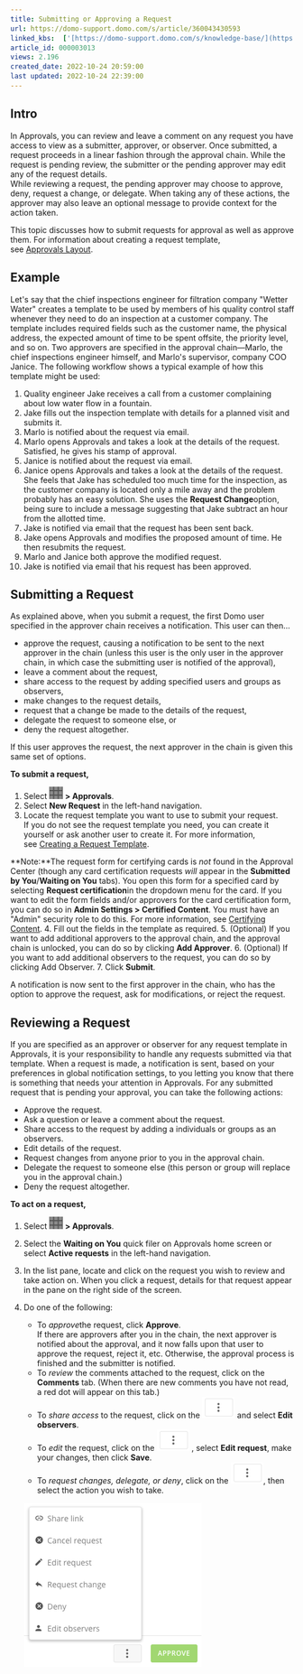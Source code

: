 ```yaml
---
title: Submitting or Approving a Request
url: https://domo-support.domo.com/s/article/360043430593
linked_kbs:  ['[https://domo-support.domo.com/s/knowledge-base/](https://domo-support.domo.com/s/knowledge-base/)', '[https://domo-support.domo.com/s/](https://domo-support.domo.com/s/)', '[https://domo-support.domo.com/s/topic/0TO5w000000ZamlGAC](https://domo-support.domo.com/s/topic/0TO5w000000ZamlGAC)', '[https://domo-support.domo.com/s/topic/0TO5w000000Zan5GAC](https://domo-support.domo.com/s/topic/0TO5w000000Zan5GAC)', '[https://domo-support.domo.com/s/article/360042926014](https://domo-support.domo.com/s/article/360042926014)', '[https://domo-support.domo.com/s/article/360043430593](https://domo-support.domo.com/s/article/360043430593)', '[https://domo-support.domo.com/s/topic/0TO5w000000Zan5GAC/approvals](https://domo-support.domo.com/s/topic/0TO5w000000Zan5GAC/approvals)', '[https://domo-support.domo.com/s/article/360043429933](https://domo-support.domo.com/s/article/360043429933)', '[https://domo-support.domo.com/s/article/360043429953](https://domo-support.domo.com/s/article/360043429953)', '[https://domo-support.domo.com/s/article/360042925494](https://domo-support.domo.com/s/article/360042925494)', '[https://domo-support.domo.com/s/article/360043429913](https://domo-support.domo.com/s/article/360043429913)', '[https://domo-support.domo.com/s/article/4408174643607](https://domo-support.domo.com/s/article/4408174643607)', '[https://domo-support.domo.com/s/login/](https://domo-support.domo.com/s/login/)']
article_id: 000003013
views: 2.196
created_date: 2022-10-24 20:59:00
last updated: 2022-10-24 22:39:00
---
```




Intro
-----


In Approvals, you can review and leave a comment on any request you have access to view as a submitter, approver, or observer. Once submitted, a request proceeds in a linear fashion through the approval chain. While the request is pending review, the submitter or the pending approver may edit any of the request details.   
 While reviewing a request, the pending approver may choose to approve, deny, request a change, or delegate. When taking any of these actions, the approver may also leave an optional message to provide context for the action taken.


This topic discusses how to submit requests for approval as well as approve them. For information about creating a request template, see [Approvals Layout](/s/article/360042926014 "Creating a Request Form").


Example
-------


Let's say that the chief inspections engineer for filtration company "Wetter Water" creates a template to be used by members of his quality control staff whenever they need to do an inspection at a customer company. The template includes required fields such as the customer name, the physical address, the expected amount of time to be spent offsite, the priority level, and so on. Two approvers are specified in the approval chain—Marlo, the chief inspections engineer himself, and Marlo's supervisor, company COO Janice. The following workflow shows a typical example of how this template might be used:


1. Quality engineer Jake receives a call from a customer complaining about low water flow in a fountain.
2. Jake fills out the inspection template with details for a planned visit and submits it.
3. Marlo is notified about the request via email.
4. Marlo opens Approvals and takes a look at the details of the request. Satisfied, he gives his stamp of approval.
5. Janice is notified about the request via email.
6. Janice opens Approvals and takes a look at the details of the request. She feels that Jake has scheduled too much time for the inspection, as the customer company is located only a mile away and the problem probably has an easy solution. She uses the **Request Change**option, being sure to include a message suggesting that Jake subtract an hour from the allotted time.
7. Jake is notified via email that the request has been sent back.
8. Jake opens Approvals and modifies the proposed amount of time. He then resubmits the request.
9. Marlo and Janice both approve the modified request.
10. Jake is notified via email that his request has been approved.


Submitting a Request
--------------------


As explained above, when you submit a request, the first Domo user specified in the approver chain receives a notification. This user can then...


* approve the request, causing a notification to be sent to the next approver in the chain (unless this user is the only user in the approver chain, in which case the submitting user is notified of the approval),
* leave a comment about the request,
* share access to the request by adding specified users and groups as observers,
* make changes to the request details,
* request that a change be made to the details of the request,
* delegate the request to someone else, or
* deny the request altogether.


If this user approves the request, the next approver in the chain is given this same set of options. 


**To submit a request,**


1. Select ![new_app_icon.png](new_app_icon.png) **> Approvals**.
2. Select **New Request** in the left-hand navigation.
3. Locate the request template you want to use to submit your request.  
 If you do not see the request template you need, you can create it yourself or ask another user to create it. For more information, see [Creating a Request Template](https://domohelp.domo.com/Docs_in_Production_(Internal)/Creating_a_Request_Template "Creating a Request Form"). 




 


**Note:**The request form for certifying cards is *not* found in the Approval Center (though any card certification requests *will* appear in the **Submitted by You**/**Waiting on You** tabs). You open this form for a specified card by selecting **Request certification**in the dropdown menu for the card. If you want to edit the form fields and/or approvers for the card certification form, you can do so in **Admin Settings > Certified Content**. You must have an "Admin" security role to do this. For more information, see [Certifying Content](https://domohelp.domo.com/Optimize/Approving_and_Certifying_Content/Certifying_Content "Certifying Content").
4. Fill out the fields in the template as required.
5. (Optional) If you want to add additional approvers to the approval chain, and the approval chain is unlocked, you can do so by clicking **Add Approver**.
6. (Optional) If you want to add additional observers to the request, you can do so by clicking Add Observer.
7. Click **Submit**.


A notification is now sent to the first approver in the chain, who has the option to approve the request, ask for modifications, or reject the request.


Reviewing a Request
-------------------


If you are specified as an approver or observer for any request template in Approvals, it is your responsibility to handle any requests submitted via that template. When a request is made, a notification is sent, based on your preferences in global notification settings, to you letting you know that there is something that needs your attention in Approvals. For any submitted request that is pending your approval, you can take the following actions:


* Approve the request.
* Ask a question or leave a comment about the request.
* Share access to the request by adding a individuals or groups as an observers.
* Edit details of the request.
* Request changes from anyone prior to you in the approval chain.
* Delegate the request to someone else (this person or group will replace you in the approval chain.)
* Deny the request altogether.


**To act on a request,**


1. Select ![new_app_icon.png](new_app_icon.png) **> Approvals**.
2. Select the **Waiting on You** quick filer on Approvals home screen or select **Active requests** in the left-hand navigation.
3. In the list pane, locate and click on the request you wish to review and take action on. When you click a request, details for that request appear in the pane on the right side of the screen.
4. Do one of the following:


	* To *approve*the request, click **Approve**.   
	 If there are approvers after you in the chain, the next approver is notified about the approval, and it now falls upon that user to approve the request, reject it, etc. Otherwise, the approval process is finished and the submitter is notified.
	* To *review* the comments attached to the request, click on the **Comments** tab. (When there are new comments you have not read, a red dot will appear on this tab.)
	* To *share access* to the request, click on the ![Approvals_Small_Icon.png](Approvals_Small_Icon.png) and select **Edit observers**.
	* To *edit* the request, click on the ![Approvals_Small_Icon.png](Approvals_Small_Icon.png) , select **Edit request**, make your changes, then click **Save**.
	* To *request changes, delegate, or deny*, click on the ![Approvals_Small_Icon.png](Approvals_Small_Icon.png), then select the action you wish to take.  
	   
	![Approval_Options.png](Approval_Options.png)
